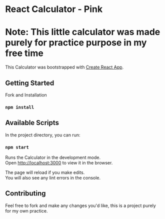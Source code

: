 # React Calculator - Pink

# Note: This little calculator was made purely for practice purpose in my free time

This Calculator was bootstrapped with [Create React App](https://github.com/facebook/create-react-app). 

## Getting Started

Fork and Installation

### `npm install`

## Available Scripts

In the project directory, you can run:

### `npm start`

Runs the Calculator in the development mode.\
Open [http://localhost:3000](http://localhost:3000) to view it in the browser.

The page will reload if you make edits.\
You will also see any lint errors in the console.

## Contributing

Feel free to fork and make any changes you'd like, this is a project purely for my own practice.
